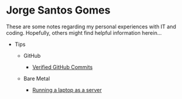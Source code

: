 # Jorge Santos Gomes

These are some notes regarding my personal experiences with IT and coding.
Hopefully, others might find helpful information herein...

* Tips

  * GitHub

    * [Verified GitHub Commits](/tips/github/verified_commits)

  * Bare Metal

    * [Running a laptop as a server](/tips/bare_metal/laptop_as_server)

